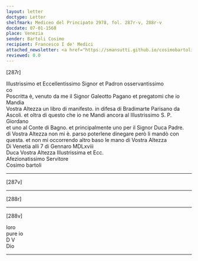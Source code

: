 ```yaml
---
layout: letter
doctype: Letter
shelfmark: Mediceo del Principato 2978, fol. 287r-v, 288r-v
docdate: 07-01-1568
place: Venezia
sender: Bartoli Cosimo
recipient: Francesco I de' Medici
attached_newsletter: <a href="https://smansutti.github.io/cosimobartoli/texts/3080_054/">3080_054</a>
reviewed: 0.0
---
```


[287r]  
  
  
Illustrissimo et Eccellentissimo Signor et Padron osservantissimo  
co  
Poscritta è, venuto da me il Signor Galeotto Pagano et pregatomi che io Mandia  
Vostra Altezza un libro di manifesto. in difesa di Bradimarte Parisano da  
Ascoli. et oltra di questo che io ne Mandi ancora al Illustrissimo S. P. Giordano  
et uno al Conte di Bagno. et principalmente uno per il Signor Duca Padre.  
di Vostra Altezza non mi è. parso poterlene dinegare però li mandò con  
questa. et non mi occorrendo altro baso le mano di Vostra Altezza  
Di Venetia alli 7 di Gennaro MDLxviii  
Duca Vostra Altezza Illustrissima et Ecc.  
Afezionatissimo Servitore  
Cosimo bartoli  
  
---  

[287v]  
  
  
  
---  

[288r]  
  
  
  
---  

[288v]  
  
  
loro  
pure io  
D V  
Dio  
  
---  

